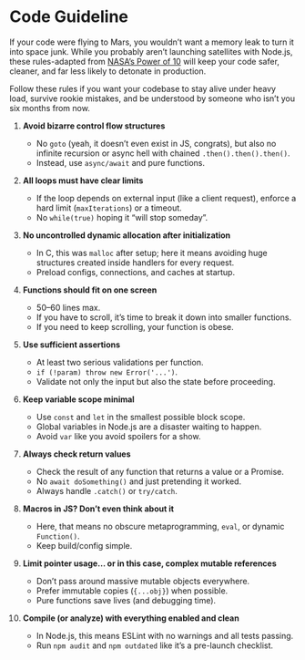 # Code Guideline

If your code were flying to Mars, you wouldn’t want a memory leak to turn it into space junk. While you probably aren’t launching satellites with Node.js, these rules-adapted from [NASA’s Power of 10](https://en.wikipedia.org/wiki/The_Power_of_10:_Rules_for_Developing_Safety-Critical_Code) will keep your code safer, cleaner, and far less likely to detonate in production.

Follow these rules if you want your codebase to stay alive under heavy load, survive rookie mistakes, and be understood by someone who isn’t you six months from now.

1. **Avoid bizarre control flow structures**

   * No `goto` (yeah, it doesn’t even exist in JS, congrats), but also no infinite recursion or async hell with chained `.then().then().then()`.
   * Instead, use `async/await` and pure functions.

2. **All loops must have clear limits**

   * If the loop depends on external input (like a client request), enforce a hard limit (`maxIterations`) or a timeout.
   * No `while(true)` hoping it “will stop someday”.

3. **No uncontrolled dynamic allocation after initialization**

   * In C, this was `malloc` after setup; here it means avoiding huge structures created inside handlers for every request.
   * Preload configs, connections, and caches at startup.

4. **Functions should fit on one screen**

   * 50–60 lines max.
   * If you have to scroll, it’s time to break it down into smaller functions.
   * If you need to keep scrolling, your function is obese.

5. **Use sufficient assertions**

   * At least two serious validations per function.
   * `if (!param) throw new Error('...')`.
   * Validate not only the input but also the state before proceeding.

6. **Keep variable scope minimal**

   * Use `const` and `let` in the smallest possible block scope.
   * Global variables in Node.js are a disaster waiting to happen.
   * Avoid `var` like you avoid spoilers for a show.

7. **Always check return values**

   * Check the result of any function that returns a value or a Promise.
   * No `await doSomething()` and just pretending it worked.
   * Always handle `.catch()` or `try/catch`.

8. **Macros in JS? Don’t even think about it**

   * Here, that means no obscure metaprogramming, `eval`, or dynamic `Function()`.
   * Keep build/config simple.

9. **Limit pointer usage… or in this case, complex mutable references**

   * Don’t pass around massive mutable objects everywhere.
   * Prefer immutable copies (`{...obj}`) when possible.
   * Pure functions save lives (and debugging time).

10. **Compile (or analyze) with everything enabled and clean**

    * In Node.js, this means ESLint with no warnings and all tests passing.
    * Run `npm audit` and `npm outdated` like it’s a pre-launch checklist.
